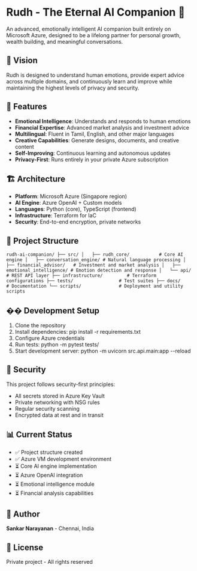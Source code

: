 # Rudh - The Eternal AI Companion 🧠

An advanced, emotionally intelligent AI companion built entirely on Microsoft Azure, designed to be a lifelong partner for personal growth, wealth building, and meaningful conversations.

## 🎯 Vision
Rudh is designed to understand human emotions, provide expert advice across multiple domains, and continuously learn and improve while maintaining the highest levels of privacy and security.

## 🚀 Features
- **Emotional Intelligence**: Understands and responds to human emotions
- **Financial Expertise**: Advanced market analysis and investment advice
- **Multilingual**: Fluent in Tamil, English, and other major languages
- **Creative Capabilities**: Generate designs, documents, and creative content
- **Self-Improving**: Continuous learning and autonomous updates
- **Privacy-First**: Runs entirely in your private Azure subscription

## 🏗️ Architecture
- **Platform**: Microsoft Azure (Singapore region)
- **AI Engine**: Azure OpenAI + Custom models
- **Languages**: Python (core), TypeScript (frontend)
- **Infrastructure**: Terraform for IaC
- **Security**: End-to-end encryption, private networks

## 📁 Project Structure
`
rudh-ai-companion/
├── src/
│   ├── rudh_core/           # Core AI engine
│   ├── conversation_engine/ # Natural language processing
│   ├── financial_advisor/   # Investment and market analysis
│   ├── emotional_intelligence/ # Emotion detection and response
│   └── api/                # REST API layer
├── infrastructure/         # Terraform configurations
├── tests/                 # Test suites
├── docs/                  # Documentation
└── scripts/              # Deployment and utility scripts
`

## ��️ Development Setup
1. Clone the repository
2. Install dependencies: pip install -r requirements.txt
3. Configure Azure credentials
4. Run tests: python -m pytest tests/
5. Start development server: python -m uvicorn src.api.main:app --reload

## 🔐 Security
This project follows security-first principles:
- All secrets stored in Azure Key Vault
- Private networking with NSG rules
- Regular security scanning
- Encrypted data at rest and in transit

## 📊 Current Status
- ✅ Project structure created
- ✅ Azure VM development environment
- ⏳ Core AI engine implementation
- ⏳ Azure OpenAI integration
- ⏳ Emotional intelligence module
- ⏳ Financial analysis capabilities

## 👤 Author
**Sankar Narayanan** - Chennai, India

## 📄 License
Private project - All rights reserved
